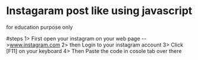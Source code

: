 # Instagaram post like using javascript
for education purpose only

#steps
1> First open your instagram on your web page -->www.instagram.com
2> then Login to your instagram account
3> Click [F11] on your keyboard
4> Then Paste the code in cosole tab over there 
